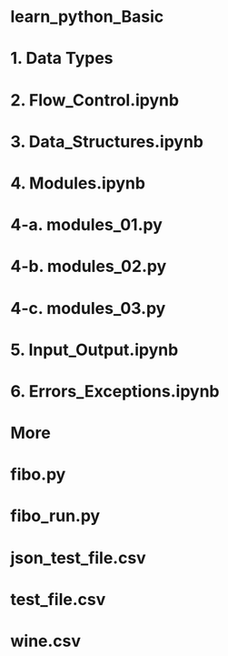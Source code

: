 # learn_python_Basic
# 1. Data Types
# 2. Flow_Control.ipynb
# 3. Data_Structures.ipynb
# 4. Modules.ipynb
# 4-a. modules_01.py
# 4-b. modules_02.py
# 4-c. modules_03.py
# 5. Input_Output.ipynb
# 6. Errors_Exceptions.ipynb
# More
# fibo.py
# fibo_run.py
# json_test_file.csv
# test_file.csv
# wine.csv
